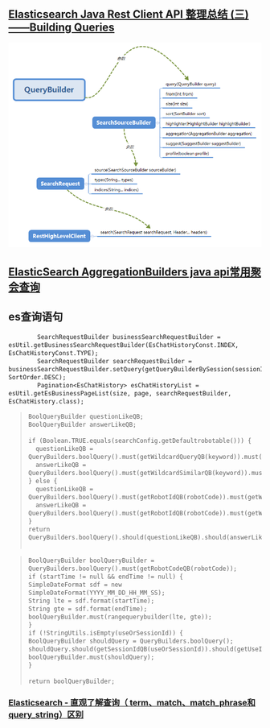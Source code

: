 





## [Elasticsearch Java Rest Client API 整理总结 (三)——Building Queries](https://www.cnblogs.com/reycg-blog/p/9993094.html)

![search API 关系图](es查询.assets/o_rest_high_client_search_relation.png)









## [ElasticSearch AggregationBuilders java api常用聚会查询](https://www.cnblogs.com/moxiaotao/p/10843523.html)





## es查询语句



```
        SearchRequestBuilder businessSearchRequestBuilder = esUtil.getBusinessSearchRequestBuilder(EsChatHistoryConst.INDEX, EsChatHistoryConst.TYPE);
        SearchRequestBuilder searchRequestBuilder = businessSearchRequestBuilder.setQuery(getQueryBuilderBySession(sessionId)).addSort(EsChatHistoryConst.QUESTION_TIME, SortOrder.DESC);
        Pagination<EsChatHistory> esChatHistoryList = esUtil.getEsBusinessPageList(size, page, searchRequestBuilder, EsChatHistory.class);
```



> ```
> BoolQueryBuilder questionLikeQB;
> BoolQueryBuilder answerLikeQB;
> 
> if (Boolean.TRUE.equals(searchConfig.getDefaultrobotable())) {
> 	questionLikeQB = QueryBuilders.boolQuery().must(getWildcardQueryQB(keyword)).must(getActiveQB()).must(QueryBuilders.boolQuery().should(getRobotIdQB(robotCode)).should(getRobotIdQB(searchConfig.getDefaultrobotcode())));
> 	answerLikeQB = QueryBuilders.boolQuery().must(getWildcardSimilarQB(keyword)).must(getActiveQB()).must(QueryBuilders.boolQuery().should(getRobotIdQB(robotCode)).should(getRobotIdQB(searchConfig.getDefaultrobotcode())));
> } else {
> 	questionLikeQB = QueryBuilders.boolQuery().must(getRobotIdQB(robotCode)).must(getWildcardQueryQB(keyword)).must(getActiveQB());
> 	answerLikeQB = QueryBuilders.boolQuery().must(getRobotIdQB(robotCode)).must(getWildcardSimilarQB(keyword)).must(getActiveQB());
> }
> return QueryBuilders.boolQuery().should(questionLikeQB).should(answerLikeQB);
> 
> 
> ```

> ```
> BoolQueryBuilder boolQueryBuilder = QueryBuilders.boolQuery().must(getRobotCodeQB(robotCode));
> if (startTime != null && endTime != null) {
> SimpleDateFormat sdf = new SimpleDateFormat(YYYY_MM_DD_HH_MM_SS);
> String lte = sdf.format(startTime);
> String gte = sdf.format(endTime);
> boolQueryBuilder.must(rangequerybuilder(lte, gte));
> }
> if (!StringUtils.isEmpty(useOrSessionId)) {
> BoolQueryBuilder shouldQuery = QueryBuilders.boolQuery();
> shouldQuery.should(getSessionIdQB(useOrSessionId)).should(getUseIdQB(useOrSessionId));
> boolQueryBuilder.must(shouldQuery);
> }
> 
> return boolQueryBuilder;
> ```



### [Elasticsearch - 直观了解查询（ term、match、match_phrase和query_string）区别](https://bigmaning.blog.csdn.net/article/details/109477835?spm=1001.2101.3001.6661.1&utm_medium=distribute.pc_relevant_t0.none-task-blog-2%7Edefault%7ECTRLIST%7ERate-1-109477835-blog-107106190.pc_relevant_aa&depth_1-utm_source=distribute.pc_relevant_t0.none-task-blog-2%7Edefault%7ECTRLIST%7ERate-1-109477835-blog-107106190.pc_relevant_aa&utm_relevant_index=1 )



